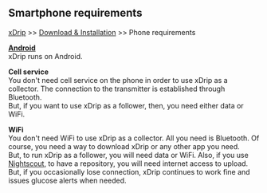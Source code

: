 ## Smartphone requirements
[xDrip](../README.md) >> [Download & Installation](./Installation_page) >> Phone requirements  
  
**[Android](./Android.md)**  
xDrip runs on Android.  

**Cell service**    
You don't need cell service on the phone in order to use xDrip as a collector.  The connection to the transmitter is established through Bluetooth.  
But, if you want to use xDrip as a follower, then, you need either data or WiFi.  
  
**WiFi**  
You don't need WiFi to use xDrip as a collector.  All you need is Bluetooth.  Of course, you need a way to download xDrip or any other app you need.  
But, to run xDrip as a follower, you will need data or WiFi.  Also, if you use [Nightscout](./Nightscout_page.md), to have a repository, you will need internet access to upload.  
But, if you occasionally lose connection, xDrip continues to work fine and issues glucose alerts when needed.  
  
